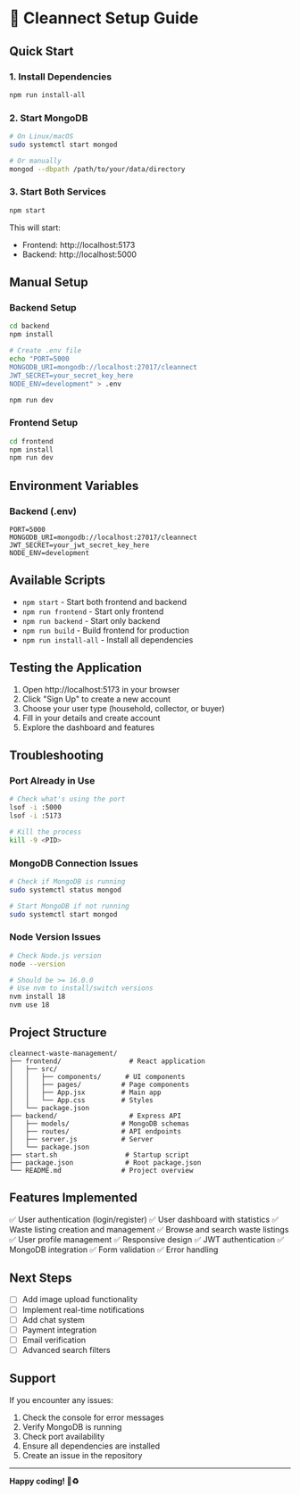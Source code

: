 # 🚀 Cleannect Setup Guide

## Quick Start

### 1. Install Dependencies
```bash
npm run install-all
```

### 2. Start MongoDB
```bash
# On Linux/macOS
sudo systemctl start mongod

# Or manually
mongod --dbpath /path/to/your/data/directory
```

### 3. Start Both Services
```bash
npm start
```

This will start:
- Frontend: http://localhost:5173
- Backend: http://localhost:5000

## Manual Setup

### Backend Setup
```bash
cd backend
npm install

# Create .env file
echo "PORT=5000
MONGODB_URI=mongodb://localhost:27017/cleannect
JWT_SECRET=your_secret_key_here
NODE_ENV=development" > .env

npm run dev
```

### Frontend Setup
```bash
cd frontend
npm install
npm run dev
```

## Environment Variables

### Backend (.env)
```env
PORT=5000
MONGODB_URI=mongodb://localhost:27017/cleannect
JWT_SECRET=your_jwt_secret_key_here
NODE_ENV=development
```

## Available Scripts

- `npm start` - Start both frontend and backend
- `npm run frontend` - Start only frontend
- `npm run backend` - Start only backend
- `npm run build` - Build frontend for production
- `npm run install-all` - Install all dependencies

## Testing the Application

1. Open http://localhost:5173 in your browser
2. Click "Sign Up" to create a new account
3. Choose your user type (household, collector, or buyer)
4. Fill in your details and create account
5. Explore the dashboard and features

## Troubleshooting

### Port Already in Use
```bash
# Check what's using the port
lsof -i :5000
lsof -i :5173

# Kill the process
kill -9 <PID>
```

### MongoDB Connection Issues
```bash
# Check if MongoDB is running
sudo systemctl status mongod

# Start MongoDB if not running
sudo systemctl start mongod
```

### Node Version Issues
```bash
# Check Node.js version
node --version

# Should be >= 16.0.0
# Use nvm to install/switch versions
nvm install 18
nvm use 18
```

## Project Structure

```
cleannect-waste-management/
├── frontend/                 # React application
│   ├── src/
│   │   ├── components/      # UI components
│   │   ├── pages/          # Page components
│   │   ├── App.jsx         # Main app
│   │   └── App.css         # Styles
│   └── package.json
├── backend/                  # Express API
│   ├── models/             # MongoDB schemas
│   ├── routes/             # API endpoints
│   ├── server.js           # Server
│   └── package.json
├── start.sh                 # Startup script
├── package.json             # Root package.json
└── README.md               # Project overview
```

## Features Implemented

✅ User authentication (login/register)
✅ User dashboard with statistics
✅ Waste listing creation and management
✅ Browse and search waste listings
✅ User profile management
✅ Responsive design
✅ JWT authentication
✅ MongoDB integration
✅ Form validation
✅ Error handling

## Next Steps

- [ ] Add image upload functionality
- [ ] Implement real-time notifications
- [ ] Add chat system
- [ ] Payment integration
- [ ] Email verification
- [ ] Advanced search filters

## Support

If you encounter any issues:
1. Check the console for error messages
2. Verify MongoDB is running
3. Check port availability
4. Ensure all dependencies are installed
5. Create an issue in the repository

---

**Happy coding! 🌱♻️**
